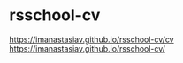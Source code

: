 # rsschool-cv
https://imanastasiav.github.io/rsschool-cv/cv
https://imanastasiav.github.io/rsschool-cv/
